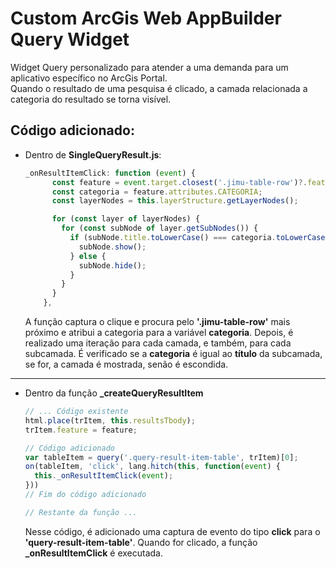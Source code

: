 # Custom ArcGis Web AppBuilder Query Widget
Widget Query personalizado para atender a uma demanda para um aplicativo 
específico no ArcGis Portal.<br>
Quando o resultado de uma pesquisa é clicado, a camada relacionada a categoria
do resultado se torna visível.
## **Código adicionado:**
* Dentro de **SingleQueryResult.js**:

  ```js
  _onResultItemClick: function (event) {
        const feature = event.target.closest('.jimu-table-row')?.feature;
        const categoria = feature.attributes.CATEGORIA;
        const layerNodes = this.layerStructure.getLayerNodes();
  
        for (const layer of layerNodes) {
          for (const subNode of layer.getSubNodes()) {
            if (subNode.title.toLowerCase() === categoria.toLowerCase()) {
              subNode.show();
            } else {
              subNode.hide();
            }
          }
        }
      },
  ```
  A função captura o clique e procura pelo **'.jimu-table-row'** mais próximo e
  atribui a categoria para a variável **categoria**. Depois, é realizado uma
  iteração para cada camada, e também, para cada subcamada. É verificado se a
  **categoria** é igual ao **título** da subcamada, se for, a camada é mostrada,
  senão é escondida.
<hr>

* Dentro da função  **_createQueryResultItem**

    ```js
    // ... Código existente
    html.place(trItem, this.resultsTbody);
    trItem.feature = feature;
    
    // Código adicionado
    var tableItem = query('.query-result-item-table', trItem)[0];
    on(tableItem, 'click', lang.hitch(this, function(event) {
      this._onResultItemClick(event);
    }))
    // Fim do código adicionado
    
    // Restante da função ...
    ```
    Nesse código, é adicionado uma captura de evento do tipo **click** para o 
    **'query-result-item-table'**. Quando for clicado, a função 
    **_onResultItemClick** é executada.
